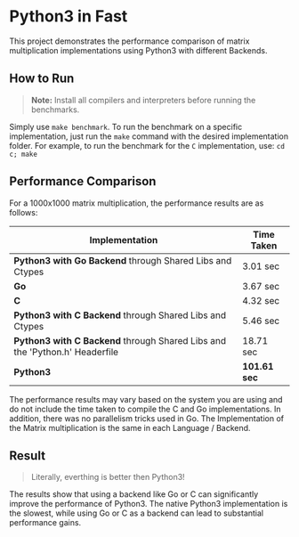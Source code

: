 # Python3 in Fast 

This project demonstrates the performance comparison of matrix multiplication implementations using Python3 with different Backends.

## How to Run

> **Note:** Install all compilers and interpreters before running the benchmarks.

Simply use `make benchmark`. To run the benchmark on a specific implementation, just run the `make` command with the desired implementation folder. For example, to run the benchmark for the `C` implementation, use: `cd c; make`

## Performance Comparison

For a 1000x1000 matrix multiplication, the performance results are as follows:

| Implementation                                                                    | Time Taken                |
|-----------------------------------------------------------------------------------|---------------------------|
| **Python3 with Go Backend** through Shared Libs and Ctypes                        | 3.01 sec                  |
| **Go**                                                                            | 3.67 sec                  |
| **C**                                                                             | 4.32 sec                  |
| **Python3 with C Backend** through Shared Libs and Ctypes                         | 5.46 sec                  |
| **Python3 with C Backend** through Shared Libs and the 'Python.h' Headerfile      | 18.71 sec                 |
| **Python3**                                                                       | **101.61 sec**            |

The performance results may vary based on the system you are using and do not include the time taken to compile the C and Go implementations. In addition, there was no parallelism tricks used in Go. The Implementation of the Matrix multiplication is the same in each Language / Backend.

## Result 

> Literally, everthing is better then Python3!

The results show that using a backend like Go or C can significantly improve the performance of Python3. The native Python3 implementation is the slowest, while using Go or C as a backend can lead to substantial performance gains.
